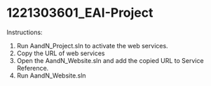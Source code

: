 # 1221303601_EAI-Project

Instructions:
1. Run AandN_Project.sln to activate the web services.
2. Copy the URL of web services
3. Open the AandN_Website.sln and add the copied URL to Service Reference.
4. Run AandN_Website.sln
